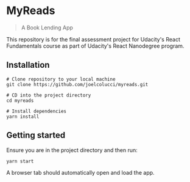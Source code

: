 # MyReads
> A Book Lending App

This repository is for the final assessment project for Udacity's React Fundamentals course as part of Udacity's React Nanodegree program.

## Installation
```
# Clone repository to your local machine
git clone https://github.com/joelcolucci/myreads.git

# CD into the project directory
cd myreads

# Install dependencies
yarn install
```

## Getting started
Ensure you are in the project directory and then run:
```
yarn start
```

A browser tab should automatically open and load the app.